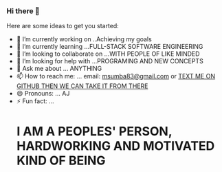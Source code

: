 ### Hi there 👋

<!--
**MSUMBA-art/MSUMBA-art** is a ✨ _special_ ✨ repository because its `README.md` (this file) appears on your GitHub profile.
-->
Here are some ideas to get you started:

- 🔭 I’m currently working on ..Achieving my goals
- 🌱 I’m currently learning ...FULL-STACK SOFTWARE ENGINEERING
- 👯 I’m looking to collaborate on ...WITH PEOPLE OF LIKE MINDED
- 🤔 I’m looking for help with ...PROGRAMING AND NEW CONCEPTS
- 💬 Ask me about ... ANYTHING
- 📫 How to reach me: ... email: </i>msumba83@gmail.com</i> or <u>TEXT ME ON GITHUB THEN WE CAN TAKE IT FROM THERE</u>
- 😄 Pronouns: ... AJ
- ⚡ Fun fact: ... <h1>I AM A PEOPLES' PERSON, HARDWORKING AND MOTIVATED KIND OF BEING</h1>

